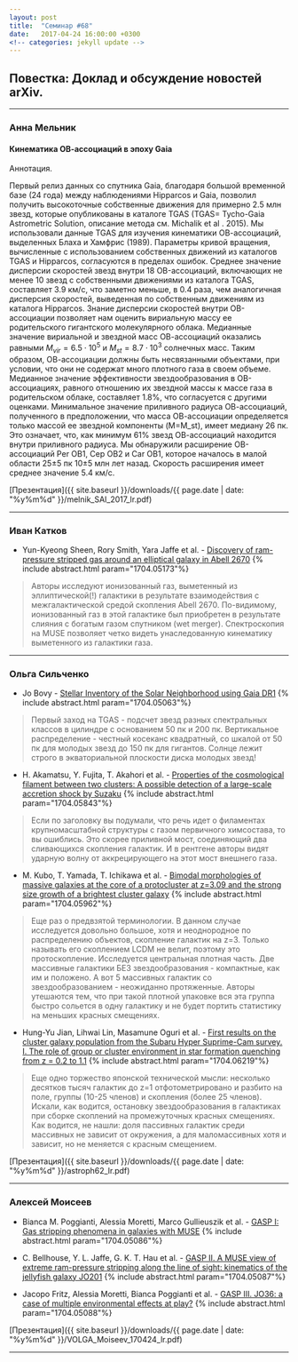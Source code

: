 ```yaml
---
layout: post
title:  "Семинар #68"
date:   2017-04-24 16:00:00 +0300
<!-- categories: jekyll update -->
---
```

## Повестка: Доклад и обсуждение новостей arXiv.

***

### Анна Мельник

#### **Кинематика ОВ-ассоциаций в эпоху Gaia**

Аннотация.

Первый релиз данных со спутника Gaia, благодаря  большой временной базе (24 года) между наблюдениями  Hipparcos и Gaia, позволил получить высокоточные собственные движения для примерно 2.5 млн звезд,  которые опубликованы в каталоге TGAS (TGAS= Tycho-Gaia Astrometric Solution, описание метода см. Michalik et al . 2015).   Мы использовали данные TGAS для изучения кинематики ОВ-ассоциаций, выделенных Блаха и Хамфрис (1989).    Параметры кривой вращения, вычисленные с использованием собственных движений из каталогов TGAS и Hipparcos, согласуются в пределах ошибок.  Среднее значение дисперсии скоростей звезд внутри 18 OB-ассоциаций,  включающих не менее 10 звезд с собственными движениями из каталога TGAS, составляет  3.9 км/с, что  заметно меньше,  в 0.4 раза, чем аналогичная дисперсия скоростей, выведенная  по собственным движениям из каталога Hipparcos.  Знание дисперсии скоростей внутри ОВ-ассоциации позволяет нам оценить вириальную массу ее родительского гигантского молекулярного облака. Медианные значение вириальной и звездной масс ОВ-ассоциаций  оказались равными $M_{vir} = 6.5 \cdot 10^5$ и  $M_{st}=8.7 \cdot 10^3$  солнечных масс.  Таким образом, ОВ-ассоциации должны быть несвязанными объектами, при условии, что они не содержат много плотного газа в своем объеме. Медианное значение эффективности звездообразования в ОВ-ассоциациях, равного отношению их звездной массы к  массе газа в родительском облаке, составляет 1.8%, что согласуется с другими оценками.  Минимальное значение приливного радиуса ОВ-ассоциаций, полученного в предположении, что масса ОВ-ассоциации определяется только массой ее звездной компоненты (M=M_st), имеет медиану 26 пк. Это означает, что, как минимум 61% звезд ОВ-ассоциаций находится внутри приливного радиуса.  Мы обнаружили расширение ОВ-ассоциаций Per OB1, Cep OB2 и Car OB1, которое началось в малой области 25$\pm$5 пк 10$\pm$5 млн лет назад. Скорость расширения имеет среднее значение 5.4 км/c. 

[Презентация]({{ site.baseurl  }}/downloads/{{ page.date | date: "%y%m%d" }}/melnik_SAI_2017_lr.pdf)

***

### Иван Катков

- Yun-Kyeong Sheen, Rory Smith, Yara Jaffe et al. - [Discovery of ram-pressure stripped gas around an elliptical galaxy in Abell 2670](https://arxiv.org/abs/1704.05173) {% include abstract.html param="1704.05173"%}

> Авторы исследуют ионизованный газ, выметенный из эллиптической(!) галактики в результате взаимодействия с межгалактической средой скопления Abell 2670.  По-видимому, ионизованный газ в этой галактике был приобретен в результате слияния с богатым газом спутником (wet merger). Спектроскопия на MUSE позволяет четко видеть унаследованную кинематику выметенного из галактики газа.

***

### Ольга Сильченко

- Jo Bovy - [Stellar Inventory of the Solar Neighborhood using Gaia DR1](https://arxiv.org/abs/1704.05063) {% include abstract.html param="1704.05063"%}

> Первый заход на TGAS - подсчет звезд разных спектральных классов в цилиндре с основанием 50 пк и 200 пк. Вертикальное распределение - честный косеканс квадратный, со шкалой от 50 пк для молодых звезд до 150 пк для гигантов. Солнце лежит строго в экваториальной плоскости диска молодых звезд!

- H. Akamatsu, Y. Fujita, T. Akahori et al. - [Properties of the cosmological filament between two clusters: A possible detection of a large-scale accretion shock by Suzaku](https://arxiv.org/abs/1704.05843) {% include abstract.html param="1704.05843"%}

> Если по заголовку вы подумали, что речь идет о филаментах крупномасштабной
структуры с газом первичного химсостава, то вы ошиблись. Это скорее приливной
мост, соединяющий два сливающихся скопления галактик. И в рентгене авторы видят
ударную волну от аккрецирующего на этот мост внешнего газа.

- M. Kubo, T. Yamada, T. Ichikawa et al. - [Bimodal morphologies of massive galaxies at the core of a protocluster at z=3.09 and the strong size growth of a brightest cluster galaxy](https://arxiv.org/abs/1704.05962) {% include abstract.html param="1704.05962"%}

> Еще раз о предвзятой терминологии. В данном случае исследуется довольно большое,
хотя и неоднородное по распределению объектов, скопление галактик на z=3. Только
называть его скоплением LCDM не велит, поэтому это протоскопление. Исследуется
центральная плотная часть. Две массивные галактики БЕЗ звездообразования - компактные,
как им и положено. А вот 5 массивных галактик со звездообразованием - неожиданно
протяженные. Авторы утешаются тем, что при такой плотной упаковке вся эта группа
быстро сольется в одну галактику и не будет портить статистику на меньших красных
смещениях.

- Hung-Yu Jian, Lihwai Lin, Masamune Oguri et al. - [First results on the cluster galaxy population from the Subaru Hyper Suprime-Cam survey. I. The role of group or cluster environment in star formation quenching from z = 0.2 to 1.1](https://arxiv.org/abs/1704.06219) {% include abstract.html param="1704.06219"%}

> Еще одно торжество японской технической мысли: несколько десятков тысяч галактик до z=1 
отфотометрировано и разбито на поле, группы (10-25 членов) и скопления (более 25 членов).
Искали, как водится, остановку звездообразования в галактиках при сборке скоплений на
промежуточных красных смещениях. Как водится, не нашли: доля пассивных галактик среди
массивных не зависит от окружения, а для маломассивных хотя и зависит, но не меняется
с красным смещением.

[Презентация]({{ site.baseurl  }}/downloads/{{ page.date | date: "%y%m%d" }}/astroph62_lr.pdf)

***

### Алексей Моисеев

- Bianca M. Poggianti, Alessia Moretti, Marco Gullieuszik et al. - [GASP I: Gas stripping phenomena in galaxies with MUSE](https://arxiv.org/abs/1704.05086) {% include abstract.html param="1704.05086"%}

- C. Bellhouse, Y. L. Jaffe, G. K. T. Hau et al. - [GASP II. A MUSE view of extreme ram-pressure stripping along the line of sight: kinematics of the jellyfish galaxy JO201](https://arxiv.org/abs/1704.05087) {% include abstract.html param="1704.05087"%}

- Jacopo Fritz, Alessia Moretti, Bianca Poggianti et al. - [GASP III. JO36: a case of multiple environmental effects at play?](https://arxiv.org/abs/1704.05088) {% include abstract.html param="1704.05088"%}

> 

[Презентация]({{ site.baseurl  }}/downloads/{{ page.date | date: "%y%m%d" }}/VOLGA_Moiseev_170424_lr.pdf)

***
